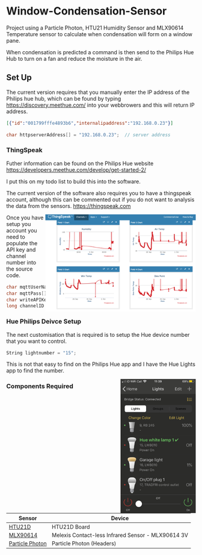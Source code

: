 # Window-Condensation-Sensor

Project using a Particle Photon, HTU21 Humidity Sensor and MLX90614 Temperature sensor to calculate when condensation will form on a window pane.

When condensation is predicted a command is then send to the Philips Hue Hub to turn on a fan and reduce the moisture in the air.

## Set Up
The current version requires that you manually enter the IP address of the Philips hue hub, which can be found by typing https://discovery.meethue.com/ into your webbrowers and this will return IP address.

```json
[{"id":"001799fffe4893b6","internalipaddress":"192.168.0.23"}]
```

```cpp
char httpserverAddress[] = "192.168.0.23";  // server address
```
### ThingSpeak
Futher information can be found on the Philips Hue website https://developers.meethue.com/develop/get-started-2/

I put this on my todo list to build this into the software.


The current version of the software also requires you to have a thingspeak account, although this can be commented out if you do not want to analysis the data from the sensors. https://thingspeak.com

<img align="right" width=400 src="ThingSpeak.png" />

Once you have setup you account you need to populate the API key and channel number into the source code.

```cpp
char mqttUserName[] = "Window Condensation";    // Can be any name.
char mqttPass[] = "XXXXXXXXXXXX";        // Change this to your MQTT API Key from Account > My Profile.
char writeAPIKey[] = "XXXXXXXXXXXXX";     // Change this to your channel Write API Key.
long channelID = XXXXXXX;                     // Change this to your channel number.
```

### Hue Philips Deivce Setup
The next customisation that is required is to setup the Hue device number that you want to control.

```cpp
String lightnumber = "15";
```

This is not that easy to find on the Philips Hue app and I have the Hue Lights app to find the number.

<img align="right" width=200 src="Hue Light SnapShoot.jpeg" />

### Components Required

  Sensor|Device|
  --------|-----
  [HTU21D](https://www.adafruit.com/product/1899)|HTU21D Board
  [MLX90614](https://www.adafruit.com/product/1747)|Melexis Contact-less Infrared Sensor - MLX90614 3V
  [Particle Photon](https://www.sparkfun.com/products/13774)|Particle Photon (Headers)
 







